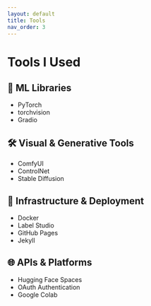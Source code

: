 ```yaml
---
layout: default
title: Tools
nav_order: 3
---
```


# Tools I Used

## 🧠 ML Libraries
- PyTorch
- torchvision
- Gradio

## 🛠 Visual & Generative Tools
- ComfyUI
- ControlNet
- Stable Diffusion

## 🔧 Infrastructure & Deployment
- Docker
- Label Studio
- GitHub Pages
- Jekyll

## 🌐 APIs & Platforms
- Hugging Face Spaces
- OAuth Authentication
- Google Colab
